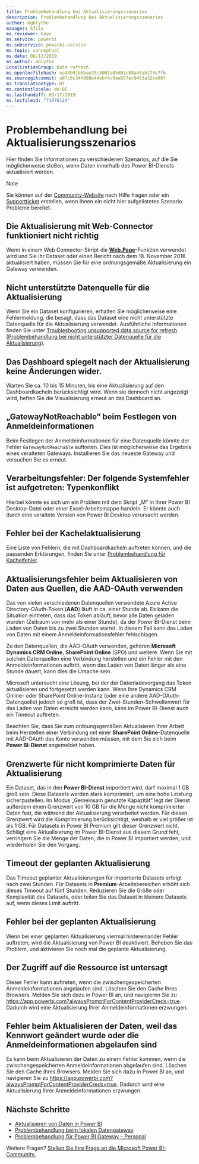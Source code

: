 ```yaml
---
title: Problembehandlung bei Aktualisierungsszenarios
description: Problembehandlung bei Aktualisierungsszenarios
author: mgblythe
manager: kfile
ms.reviewer: kayu
ms.service: powerbi
ms.subservice: powerbi-service
ms.topic: conceptual
ms.date: 09/13/2019
ms.author: mblythe
LocalizationGroup: Data refresh
ms.openlocfilehash: ea43b91b5bae28c3001a05d81c08a45ab178e7f6
ms.sourcegitcommit: a97c0c34f888e44abf4c9aa657ec9463a32be06f
ms.translationtype: HT
ms.contentlocale: de-DE
ms.lasthandoff: 09/17/2019
ms.locfileid: "71076124"
---
```

# <a name="troubleshooting-refresh-scenarios"></a>Problembehandlung bei Aktualisierungsszenarios

Hier finden Sie Informationen zu verschiedenen Szenarios, auf die Sie möglicherweise stoßen, wenn Daten innerhalb des Power BI-Diensts aktualisiert werden.

> [!NOTE]
> Sie können auf der [Community-Website](http://community.powerbi.com/) nach Hilfe fragen oder ein [Supportticket](https://powerbi.microsoft.com/support/) erstellen, wenn Ihnen ein nicht hier aufgelistetes Szenario Probleme bereitet.
>
>

## <a name="refresh-using-web-connector-doesnt-work-properly"></a>Die Aktualisierung mit Web-Connector funktioniert nicht richtig

Wenn in einem Web Connector-Skript die [**Web.Page**](https://msdn.microsoft.com/library/mt260924.aspx)-Funktion verwendet wird und Sie Ihr Dataset oder einen Bericht nach dem 18. November 2016 aktualisiert haben, müssen Sie für eine ordnungsgemäße Aktualisierung ein Gateway verwenden.

## <a name="unsupported-data-source-for-refresh"></a>Nicht unterstützte Datenquelle für die Aktualisierung

Wenn Sie ein Dataset konfigurieren, erhalten Sie möglicherweise eine Fehlermeldung, die besagt, dass das Dataset eine nicht unterstützte Datenquelle für die Aktualisierung verwendet. Ausführliche Informationen finden Sie unter [Troubleshooting unsupported data source for refresh (Problembehandlung bei nicht unterstützter Datenquelle für die Aktualisierung)](service-admin-troubleshoot-unsupported-data-source-for-refresh.md).

## <a name="dashboard-doesnt-reflect-changes-after-refresh"></a>Das Dashboard spiegelt nach der Aktualisierung keine Änderungen wider.

Warten Sie ca. 10 bis 15 Minuten, bis eine Aktualisierung auf den Dashboardkacheln berücksichtigt wird. Wenn sie dennoch nicht angezeigt wird, heften Sie die Visualisierung erneut an das Dashboard an.

## <a name="gatewaynotreachable-when-setting-credentials"></a>„GatewayNotReachable“ beim Festlegen von Anmeldeinformationen

Beim Festlegen der Anmeldeinformationen für eine Datenquelle könnte der Fehler `GatewayNotReachable` auftreten. Dies ist möglicherweise das Ergebnis eines veralteten Gateways. Installieren Sie das neueste Gateway und versuchen Sie es erneut.

## <a name="processing-error-the-following-system-error-occurred-type-mismatch"></a>Verarbeitungsfehler: Der folgende Systemfehler ist aufgetreten: Typenkonflikt

Hierbei könnte es sich um ein Problem mit dem Skript „M“ in Ihrer Power BI Desktop-Datei oder einer Excel-Arbeitsmappe handeln. Er könnte auch durch eine veraltete Version von Power BI Desktop verursacht werden.

## <a name="tile-refresh-errors"></a>Fehler bei der Kachelaktualisierung

Eine Liste von Fehlern, die mit Dashboardkacheln auftreten können, und die passenden Erklärungen, finden Sie unter [Problembehandlung für Kachelfehler](refresh-troubleshooting-tile-errors.md).

## <a name="refresh-fails-when-updating-data-from-sources-that-use-aad-oauth"></a>Aktualisierungsfehler beim Aktualisieren von Daten aus Quellen, die AAD-OAuth verwenden

Das von vielen verschiedenen Datenquellen verwendete Azure Active Directory-OAuth-Token (**AAD**) läuft in ca. einer Stunde ab. Es kann die Situation eintreten, dass das Token abläuft, bevor alle Daten geladen wurden (Zeitraum von mehr als einer Stunde), da der Power BI-Dienst beim Laden von Daten bis zu zwei Stunden wartet. In diesem Fall kann das Laden von Daten mit einem Anmeldeinformationsfehler fehlschlagen.

Zu den Datenquellen, die AAD-OAuth verwenden, gehören **Microsoft Dynamics CRM Online**, **SharePoint Online** (SPO) und weitere. Wenn Sie mit solchen Datenquellen eine Verbindung herstellen und ein Fehler mit den Anmeldeinformationen auftritt, wenn das Laden von Daten länger als eine Stunde dauert, kann dies die Ursache sein.

Microsoft untersucht eine Lösung, bei der der Datenladevorgang das Token aktualisieren und fortgesetzt werden kann. Wenn Ihre Dynamics CRM Online- oder SharePoint Online-Instanz (oder eine andere AAD-OAuth-Datenquelle) jedoch so groß ist, dass der Zwei-Stunden-Schwellenwert für das Laden von Daten erreicht werden kann, kann im Power BI-Dienst auch ein Timeout auftreten.

Beachten Sie, dass Sie zum ordnungsgemäßen Aktualisieren Ihrer Arbeit beim Herstellen einer Verbindung mit einer **SharePoint Online**-Datenquelle mit AAD-OAuth das Konto verwenden müssen, mit dem Sie sich beim **Power BI-Dienst** angemeldet haben.

## <a name="uncompressed-data-limits-for-refresh"></a>Grenzwerte für nicht komprimierte Daten für Aktualisierung

Ein Dataset, das in den **Power BI-Dienst** importiert wird, darf maximal 1 GB groß sein. Diese Datasets werden stark komprimiert, um eine hohe Leistung sicherzustellen. Im Modus „Gemeinsam genutzte Kapazität“ legt der Dienst außerdem einen Grenzwert von 10 GB für die Menge nicht komprimierter Daten fest, die während der Aktualisierung verarbeitet werden. Für diesen Grenzwert wird die Komprimierung berücksichtigt, weshalb er viel größer ist als 1 GB. Für Datasets in Power BI Premium gilt dieser Grenzwert nicht. Schlägt eine Aktualisierung im Power BI-Dienst aus diesem Grund fehl, verringern Sie die Menge der Daten, die in Power BI importiert werden, und wiederholen Sie den Vorgang.

## <a name="scheduled-refresh-timeout"></a>Timeout der geplanten Aktualisierung

Das Timeout geplanter Aktualisierungen für importierte Datasets erfolgt nach zwei Stunden. Für Datasets in **Premium**-Arbeitsbereichen erhöht sich dieses Timeout auf fünf Stunden. Reduzieren Sie die Größe oder Komplexität des Datasets, oder teilen Sie das Dataset in kleinere Datasets auf, wenn dieses Limit auftritt.

## <a name="scheduled-refresh-failures"></a>Fehler bei der geplanten Aktualisierung

Wenn bei einer geplanten Aktualisierung viermal hintereinander Fehler auftreten, wird die Aktualisierung von Power BI deaktiviert. Beheben Sie das Problem, und aktivieren Sie noch mal die geplante Aktualisierung.

## <a name="access-to-the-resource-is-forbidden"></a>Der Zugriff auf die Ressource ist untersagt  

Dieser Fehler kann auftreten, wenn die zwischengespeicherten Anmeldeinformationen angelaufen sind. Löschen Sie den Cache Ihres Browsers. Melden Sie sich dazu in Power BI an, und navigieren Sie zu https://app.powerbi.com?alwaysPromptForContentProviderCreds=true. Dadurch wird eine Aktualisierung Ihrer Anmeldeinformationen erzwungen.

## <a name="data-refresh-failure-because-of-password-change-or-expired-credentials"></a>Fehler beim Aktualisieren der Daten, weil das Kennwort geändert wurde oder die Anmeldeinformationen abgelaufen sind

Es kann beim Aktualisieren der Daten zu einem Fehler kommen, wenn die zwischengespeicherten Anmeldeinformationen abgelaufen sind. Löschen Sie den Cache Ihres Browsers. Melden Sie sich dazu in Power BI an, und navigieren Sie zu https://app.powerbi.com?alwaysPromptForContentProviderCreds=true. Dadurch wird eine Aktualisierung Ihrer Anmeldeinformationen erzwungen.

## <a name="next-steps"></a>Nächste Schritte

- [Aktualisieren von Daten in Power BI](refresh-data.md)  
- [Problembehandlung beim lokalen Datengateway](service-gateway-onprem-tshoot.md)  
- [Problembehandlung für Power BI Gateway – Personal](service-admin-troubleshooting-power-bi-personal-gateway.md)  

Weitere Fragen? [Stellen Sie Ihre Frage an die Microsoft Power BI-Community.](http://community.powerbi.com/)

